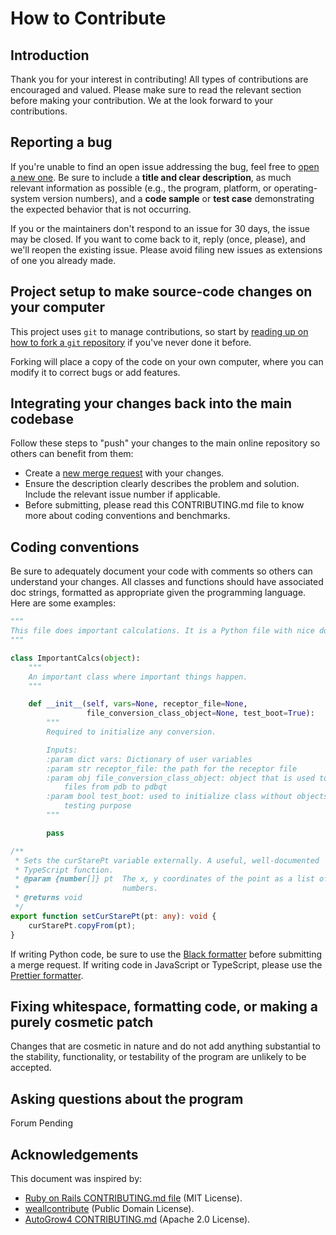 # How to Contribute

## Introduction

Thank you for your interest in contributing! All types of contributions are
encouraged and valued. Please make sure to read the relevant section before
making your contribution. We at the look forward to your contributions.

## Reporting a bug

If you're unable to find an open issue addressing the bug, feel free to [open
a new one](https://github.com/Jacob-Spiegel/GlauconiteFilterer/issues/). Be sure to
include a **title and clear description**, as much relevant information as
possible (e.g., the program, platform, or operating-system version numbers),
and a **code sample** or **test case** demonstrating the expected behavior
that is not occurring.

If you or the maintainers don't respond to an issue for 30 days, the issue may
be closed. If you want to come back to it, reply (once, please), and we'll
reopen the existing issue. Please avoid filing new issues as extensions of one
you already made.

## Project setup to make source-code changes on your computer

This project uses `git` to manage contributions, so start by [reading up on
how to fork a `git`
repository](https://docs.gitlab.com/ee/user/project/repository/forking_workflow.html#creating-a-fork)
if you've never done it before.

Forking will place a copy of the code on your own computer, where you can
modify it to correct bugs or add features.

## Integrating your changes back into the main codebase

Follow these steps to "push" your changes to the main online repository so
others can benefit from them:

* Create a [new merge
  request](https://docs.gitlab.com/ee/user/project/merge_requests/creating_merge_requests.html)
  with your changes.
* Ensure the description clearly describes the problem and solution. Include
  the relevant issue number if applicable.
* Before submitting, please read this CONTRIBUTING.md file to know more about
  coding conventions and benchmarks.

## Coding conventions

Be sure to adequately document your code with comments so others can
understand your changes. All classes and functions should have associated doc
strings, formatted as appropriate given the programming language. Here are
some examples:

```python
"""
This file does important calculations. It is a Python file with nice doc strings.
"""

class ImportantCalcs(object):
    """
    An important class where important things happen.
    """

    def __init__(self, vars=None, receptor_file=None,
                 file_conversion_class_object=None, test_boot=True):
        """
        Required to initialize any conversion.

        Inputs:
        :param dict vars: Dictionary of user variables
        :param str receptor_file: the path for the receptor file
        :param obj file_conversion_class_object: object that is used to convert
            files from pdb to pdbqt
        :param bool test_boot: used to initialize class without objects for
            testing purpose
        """

        pass
```

```typescript
/**
 * Sets the curStarePt variable externally. A useful, well-documented
 * TypeScript function.
 * @param {number[]} pt  The x, y coordinates of the point as a list of
 *                       numbers.
 * @returns void
 */
export function setCurStarePt(pt: any): void {
    curStarePt.copyFrom(pt);
}
```

If writing Python code, be sure to use the [Black
formatter](https://black.readthedocs.io/en/stable/) before submitting a merge
request. If writing code in JavaScript or TypeScript, please use the [Prettier
formatter](https://marketplace.visualstudio.com/items?itemName=esbenp.prettier-vscode).

## Fixing whitespace, formatting code, or making a purely cosmetic patch

Changes that are cosmetic in nature and do not add anything substantial to the
stability, functionality, or testability of the program are unlikely to be
accepted.

## Asking questions about the program

Forum Pending

## Acknowledgements

This document was inspired by:

* [Ruby on Rails CONTRIBUTING.md
  file](https://raw.githubusercontent.com/rails/rails/master/CONTRIBUTING.md)
  (MIT License).
* [weallcontribute](https://github.com/WeAllJS/weallcontribute/blob/latest/CONTRIBUTING.md)
  (Public Domain License).
* [AutoGrow4 CONTRIBUTING.md](https://git.durrantlab.pitt.edu/jdurrant/autogrow4/-/blob/4.0.2/CONTRIBUTING.md)
  (Apache 2.0 License).
